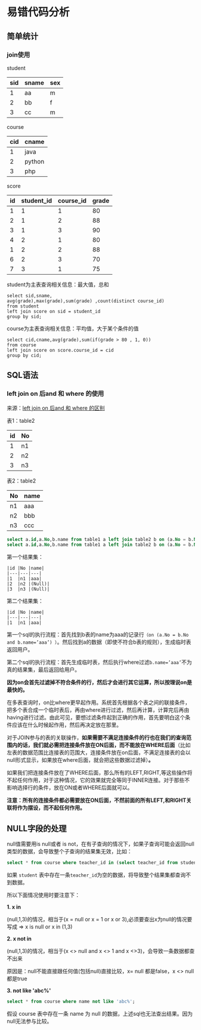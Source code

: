 # 易错代码分析

## 简单统计

### join使用

student

| sid | sname | sex |
| --- | ----- | --- |
| 1   | aa    | m   |
| 2   | bb    | f   |
| 3   | cc    | m   |

course

| cid | cname  |
| --- | ------ |
| 1   | java   |
| 2   | python |
| 3   | php    |

score

| id  | student_id | course_id | grade |
| --- | ---------- | --------- | ----- |
| 1   | 1          | 1         | 80    |
| 2   | 1          | 2         | 88    |
| 3   | 1          | 3         | 90    |
| 4   | 2          | 1         | 80    |
| 1   | 2          | 2         | 88    |
| 6   | 2          | 3         | 70    |
| 7   | 3          | 1         | 75    |

student为主表查询相关信息：最大值，总和

```
select sid,sname,
avg(grade),max(grade),sum(grade) ,count(distinct course_id) 
from student
left join score on sid = student_id 
group by sid;
```

course为主表查询相关信息：平均值，大于某个条件的值

```
select cid,cname,avg(grade),sum(if(grade > 80 , 1, 0))
from course
left join score on score.course_id = cid
group by cid;
```

## SQL语法

### left join on 后and 和 where 的使用

来源：[left join on 后and 和 where 的区别](https://blog.csdn.net/ahwsk/article/details/82886732)

表1：table2

| id  | No  |
| --- | --- |
| 1   | n1  |
| 2   | n2  |
| 3   | n3  |

表2：table2

| No  | name |
|:--- |:---- |
| n1  | aaa  |
| n2  | bbb  |
| n3  | ccc  |

```sql
select a.id,a.No,b.name from table1 a left join table2 b on (a.No = b.No and b.name='aaa');
select a.id,a.No,b.name from table1 a left join table2 b on (a.No = b.No) where b.name='aaa';
```

第一个结果集：

```
|id |No |name|
|---|---|---|
|1  |n1 |aaa|
|2  |n2 |(Null)|
|3  |n3 |(Null)|    
```

第二个结果集：

```
|id |No |name|
|---|---|---|
|1  |n1 |aaa|
```

第一个sql的执行流程：首先找到b表的name为aaa的记录行`（on (a.No = b.No and b.name=’aaa’) ）`。然后找到a的数据（即使不符合b表的规则），生成临时表返回用户。

第二个sql的执行流程：首先生成临时表，然后执行where过滤`b.name=’aaa’`不为真的结果集，最后返回给用户。

**因为on会首先过滤掉不符合条件的行，然后才会进行其它运算，所以按理说on是最快的。**

在多表查询时，on比where更早起作用。系统首先根据各个表之间的联接条件，把多个表合成一个临时表后，再由where进行过滤，然后再计算，计算完后再由having进行过滤。由此可见，要想过滤条件起到正确的作用，首先要明白这个条件应该在什么时候起作用，然后再决定放在那里。

对于JOIN参与的表的关联操作，**如果需要不满足连接条件的行也在我们的查询范围内的话，我们就必需把连接条件放在ON后面，而不能放在WHERE后面**（比如左表的数据范围比连接表的范围大，连接条件放在on后面，不满足连接表的会以null形式显示，如果放在where后面，就会把这些数据过滤掉）**。**

如果我们把连接条件放在了WHERE后面，那么所有的LEFT,RIGHT,等这些操作将不起任何作用，对于这种情况，它的效果就完全等同于INNER连接。对于那些不影响选择行的条件，放在ON或者WHERE后面就可以。

**注意：所有的连接条件都必需要放在ON后面，不然前面的所有LEFT,和RIGHT关联将作为摆设，而不起任何作用。**

## NULL字段的处理

null值需要用is null或者 is not，在有子查询的情况下，如果子查询可能会返回null类型的数据，会导致整个子查询的结果集无效，比如：

```sql
select * from course where teacher_id in (select teacher_id from student)
```

如果 `student` 表中存在一条`teacher_id`为空的数据，将导致整个结果集都查询不到数据。

所以下面情况使用时要注意下：

**1. x in**

(null,1,3)的情况，相当于(x = null or x = 1 or x or 3),必须要查出x为null的情况要写成 => x is null or x in (1,3)

**2. x not in**

(null,1,3)的情况，相当于(x <> null and x <> 1 and x <>3)，会导致一条数据都查不出来

原因是：null不能直接跟任何值(包括null)直接比较，x= null 都是false，x <> null 都是true

**3. not like 'abc%'**

```sql
select * from course where name not like 'abc%';
```

假设 course 表中存在一条 name 为 null 的数据，上述sql也无法查出结果。因为null无法参与比较。


